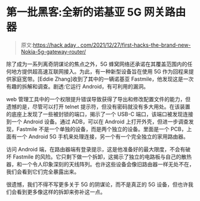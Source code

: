 # 第一批黑客:全新的诺基亚 5G 网关路由器

> 原文:[https://hack aday . com/2021/12/27/first-hacks-the-brand-new-Nokia-5g-gateway-router/](https://hackaday.com/2021/12/27/first-hacks-the-brand-new-nokia-5g-gateway-router/)

除了成为一系列离奇阴谋论的焦点之外，5G 蜂窝网络还承诺在其覆盖范围内的任何地方提供超高速互联网接入。为此，有一种新型设备旨在使用 5G 作为回程来提供家庭宽带。[Eddie Zhang]收到了其中的一辆诺基亚 Fastmile，他发现这是一次有趣的拆解和调查。剧透:它运行 Android，有可利用的漏洞。

web 管理工具中的一个权限提升错误导致获得了导出和修改配置文件的能力，但遗憾的是，尽管可以打开 telnet 提示符，但没有密码就没有多大用处。在该装置的底座上发现了一些被封锁的端口，揭示了一个 USB-C 端口，该端口被发现连接到一个 Android 设备。通过 ADB，可以在 Android 上打开外壳，但进一步调查发现，Fastmile 不是一个单独的设备，而是两个独立的设备。里面是一个 PCB，上面有一个 Android 5G 手机来处理连接，另一个有一个完全独立的家用路由器。

访问 Android 端，在路由器端有登录提示，这是他准备好的最大限度，不会有破坏 Fastmile 的风险。它只剩下做一个拆卸，这揭示了独立的电路板与自己的散热器，和一个令人印象深刻的天线阵列。也许这些设备会像旧路由器一样无处不在，我们会看到它们完全暴露出来。

很遗憾，我们不得不写更多关于 5G 的阴谋论，而不是真正的 5G 设备，但也许我们会看到更多像这样的拆卸来弥补这一点。